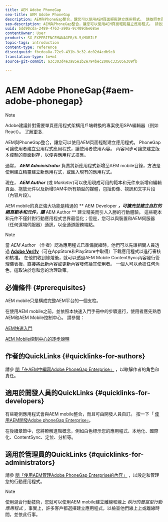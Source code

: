 ```yaml
---
title: AEM Adobe PhoneGap
seo-title: AEM Adobe PhoneGap
description: AEM與PhoneGap整合，讓您可以使用AEM頁面輕鬆建立應用程式。 請依照本頁開始使用Adobe phoneGap Enterprise。
seo-description: AEM與PhoneGap整合，讓您可以使用AEM頁面輕鬆建立應用程式。 請依照本頁開始使用Adobe phoneGap Enterprise。
uuid: bdd90cda-2489-4763-a90a-9c409d6e68ae
contentOwner: User
products: SG_EXPERIENCEMANAGER/6.5/MOBILE
topic-tags: introduction
content-type: reference
discoiquuid: fbcdea8a-72e9-431b-9c32-dc02d4cdb9c8
translation-type: tm+mt
source-git-commit: a3c303d4e3a85e1b2e794bec2006c335056309fb

---
```



# AEM Adobe PhoneGap{#aem-adobe-phonegap}

>[!NOTE]
>
>Adobe建議針對需要單頁應用程式架構用戶端轉換的專案使用SPA編輯器（例如React）。 [了解更多](/help/sites-developing/spa-overview.md).

AEM與PhoneGap整合，讓您可以使用AEM頁面輕鬆建立應用程式。 PhoneGap可讓使用者建立公用程式應用程式，讓使用者使用內容。 內容同步可讓您建立版本控制的頁面封存，以便與應用程式搭售。

通常， ***AEM Administrator*** 負責將新應用程式新增至AEM mobile目錄，方法是使用建立精靈建立新應用程式，或匯入現有的應用程式。

現在， ***AEM Author*** (或 *Marketer*)可以使用現成可用的範本和元件來新增和編輯頁面、拖放元件以及新增DAM中所有類型的媒體，包括影像、視訊和文字片段（內容片段）。

AEM mobile的真正強大功能是精通的 ** AEM Developer ***，可擴充並建立自訂的網頁範本和元件，讓*** AEM Author ** 建立精美而引人入勝的行動體驗。 這些範本和元件不僅針對行動應用程式世界最佳化；但是，您可以與裝置和AEM伺服器（任何遠端伺服器）通訊，以全通道服務端點。

>[!NOTE]
>
>當 *AEM Author* （作者）認為應用程式已準備就緒時，他們可以先讓相關人員透過 **[Adobe Verify](/help/mobile/phonegap-mobile-quickstart.md)**（可在AppStore和PlayStore中取得）下載應用程式以進行審核和核准。 在他們收到綠燈後，就可以透過AEM Mobile ContentSync內容發行管理儀表板，直接將此新內容或更新內容發佈給其使用者。 一個人可以承擔任何角色，這取決於您和您的治理政策。

## 必備條件 {#prerequisites}

AEM mobile只是構成完整AEM平台的一個支柱。

在使用AEM mobile之前，並依照本快速入門手冊中的步驟進行，使用者應先熟悉AEM和AEM Mobile控制中心。 請參閱：

[AEM快速入門](/help/sites-deploying/deploy.md)

[AEM Mobile控制中心的逐步說明](/help/mobile/phonegap-authoring-apps.md)

## 作者的QuickLinks {#quicklinks-for-authors}

請參 [閱「在AEM中編寫Adobe PhoneGap Enterprise」](/help/mobile/phonegap.md) ，以瞭解作者的角色和責任。

## 適用於開發人員的QuickLinks {#quicklinks-for-developers}

有些範例應用程式會與AEM mobile整合，而且可由開發人員自訂。 按一下「 [使用AEM開發Adobe phoneGap Enterprise」](/help/mobile/developing-in-phonegap.md)。

在後續章節中，您將瞭解進階概念，例如白色標示您的應用程式、本地化、國際化、ContentSync、定位、分析等。

## 適用於管理員的QuickLinks {#quicklinks-for-administrators}

請參 [閱「使用AEM管理Adobe PhoneGap Enterprise的內容」](/help/mobile/administer-phonegap.md) ，以設定和管理您的行動應用程式。

>[!NOTE]
>
>使用混合行動技術，您就可以使用AEM mobile建立離線和線上 *執行的豐富型行動應用程式* ，事實上，許多客戶都選擇建立應用程式，以檢查他們線上上或離線時間，並依此行事。
